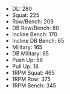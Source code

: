 * DL: 280
*  Squat: 225
*  Row/Bench: 209
*  DB Row/Bench: 80
*  Incline Bench: 170
*  Incline DB Bench: 65
*  Military: 165
*  DB Military: 65
*  Push Up: 56
*  Pull Up: 18
*  1RPM Squat: 465
*  1RPM Row: 375
*  1RPM Bench: 345
